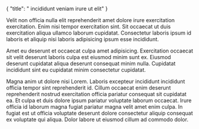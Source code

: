 {
  "title": " incididunt veniam irure ut elit"
}

Velit non officia nulla elit reprehenderit amet dolore irure exercitation exercitation. Enim nisi tempor exercitation sint. Sit occaecat ut duis exercitation aliqua ullamco laborum cupidatat. Consectetur laboris ipsum id laboris et aliquip nisi laboris adipisicing ipsum esse incididunt.

Amet eu deserunt et occaecat culpa amet adipisicing. Exercitation occaecat sit velit deserunt laboris culpa est eiusmod minim sunt ex. Eiusmod deserunt cupidatat aliqua deserunt consequat minim nulla. Cupidatat incididunt sint eu cupidatat minim consectetur cupidatat.

Magna anim ut dolore nisi Lorem. Laboris excepteur incididunt incididunt officia tempor sint reprehenderit id. Cillum occaecat enim deserunt reprehenderit nostrud exercitation officia pariatur consequat sit cupidatat ea. Et culpa et duis dolore ipsum pariatur voluptate laborum occaecat. Irure officia id laborum magna fugiat pariatur magna velit amet enim culpa. In fugiat est ut officia voluptate deserunt dolore consectetur aliquip consequat ex voluptate qui aliqua. Dolor labore ut eiusmod cillum ad commodo dolor.